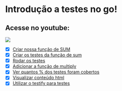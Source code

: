 # Introdução a testes no go!

## Acesse no youtube:

<a href="https://youtu.be/WERRMOcnX1c">
  <img src="https://img.shields.io/badge/-ASSSITA%20AQUI-black?style=for-the-badge&logo=youtube&color=red"></img>
</>

- [x]  Criar nossa função de SUM
- [x]  Criar os testes da função de sum
- [x]  Rodar os testes
- [x]  Adicionar a função de multiply
- [x]  Ver quantos % dos testes foram cobertos
- [x]  Visualizar conteúdo html
- [x]  Utilizar o testify para testes
